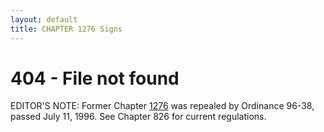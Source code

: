 ```yaml
---
layout: default 
title: CHAPTER 1276 Signs 
---
```


<H1>404 - File not found</H1>

EDITOR'S NOTE: Former Chapter [1276](54966c10.html) was repealed by
Ordinance 96-38, passed July 11, 1996. See Chapter 826 for current
regulations.
